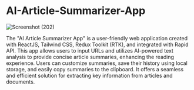 # AI-Article-Summarizer-App
![Screenshot (202)](https://github.com/RishabhJain2404/AI-Article-Summarizer-App/assets/127675963/207291f3-8cb5-4e00-bc75-9cb83e270b98)

The "AI Article Summarizer App" is a user-friendly web application created with ReactJS, Tailwind CSS, Redux Toolkit (RTK), and integrated with Rapid API. This app allows users to input URLs and utilizes AI-powered text analysis to provide concise article summaries, enhancing the reading experience. Users can customize summaries, save their history using local storage, and easily copy summaries to the clipboard. It offers a seamless and efficient solution for extracting key information from articles and documents.
